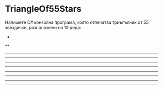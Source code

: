 # TriangleOf55Stars
Напишете C# конзолна програма, която отпечатва триъгълник от 55 звездички, разположени на 10 реда:

*
**
***
****
*****
******
*******
********
*********
**********
